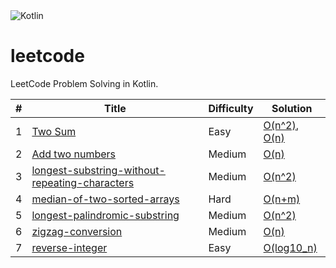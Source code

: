 <img alt="Kotlin" src="https://img.shields.io/badge/kotlin-%230095D5.svg?&style=for-the-badge&logo=kotlin&logoColor=white"/>

# leetcode

LeetCode Problem Solving in Kotlin.

| # | Title | Difficulty | Solution |
|---| ----- | ---------- | -------- |
|1|[Two Sum](https://leetcode.com/problems/two-sum/) | Easy | [O(n^2)](solution/1-1.kt), [O(n)](solution/1-2.kt) |
|2|[Add two numbers](https://leetcode.com/problems/add-two-numbers/submissions/) | Medium | [O(n)](solution/2.kt) |
|3|[longest-substring-without-repeating-characters](https://leetcode.com/problems/longest-substring-without-repeating-characters) | Medium | [O(n^2)](solution/3.kt) | 
|4|[median-of-two-sorted-arrays](https://leetcode.com/problems/median-of-two-sorted-arrays) | Hard | [O(n+m)](solution/4.kt) |
|5|[longest-palindromic-substring](https://leetcode.com/problems/longest-palindromic-substring) | Medium | [O(n^2)](solution/5.kt) |
|6|[zigzag-conversion](https://leetcode.com/problems/zigzag-conversion/) | Medium | [O(n)](solution/6.kt) |
|7|[reverse-integer](https://leetcode.com/problems/reverse-integer) | Easy | [O(log10_n)](solution/7.kt) |
